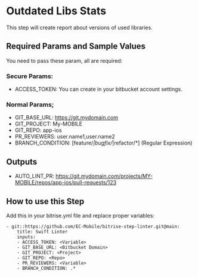 # Outdated Libs Stats

This step will create report about versions of used libraries.


## Required Params and Sample Values

You need to pass these param, all are required:

### Secure Params:

- ACCESS_TOKEN:                                     You can create in your bitbucket account settings.

### Normal Params;
- GIT_BASE_URL:                                     https://git.mydomain.com
- GIT_PROJECT:                                      My-MOBILE
- GIT_REPO:                                         app-ios
- PR_REVIEWERS:                                     user.name1,user.name2
- BRANCH_CONDITION:                                 [feature/*|bugfix/*|refactor/*]  (Regular Expression)

## Outputs
- AUTO_LINT_PR:                                     https://git.mydomain.com/projects/MY-MOBILE/repos/app-ios/pull-requests/123

## How to use this Step

Add this in your bitrise.yml file and replace proper variables:

```
- git::https://github.com/EC-Mobile/bitrise-step-linter.git@main:
    title: Swift Linter
    inputs:
    - ACCESS_TOKEN: <Variable>
    - GIT_BASE_URL: <Bitbucket Domain>
    - GIT_PROJECT: <Project>
    - GIT_REPO: <Repo>
    - PR_REVIEWERS: <Variable>
    - BRANCH_CONDITION: .*
```